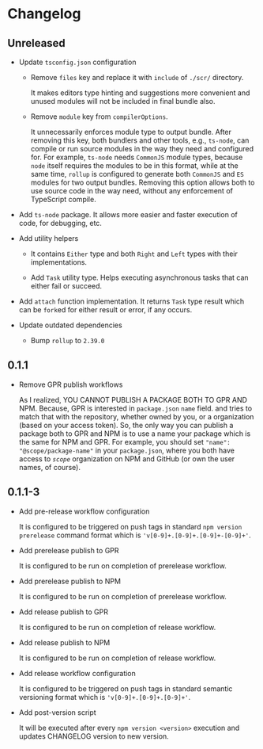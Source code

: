 # Changelog

## Unreleased

- Update `tsconfig.json` configuration

  - Remove `files` key and replace it with `include` of `./scr/` directory.

    It makes editors type hinting and suggestions more convenient and unused modules will not be included in final bundle also.

  - Remove `module` key from `compilerOptions`.

    It unnecessarily enforces module type to output bundle. After removing this key, both bundlers and other tools, e.g., `ts-node`, can compile or run source modules in the way they need and configured for. For example, `ts-node` needs `CommonJS` module types, because `node` itself requires the modules to be in this format, while at the same time, `rollup` is configured to generate both `CommonJS` and `ES` modules for two output bundles. Removing this option allows both to use source code in the way need, without any enforcement of TypeScript compile.

- Add `ts-node` package. It allows more easier and faster execution of code, for debugging, etc.

- Add utility helpers

  - It contains `Either` type and both `Right` and `Left` types with their implementations.

  - Add `Task` utility type. Helps executing asynchronous tasks that can either fail or succeed.

- Add `attach` function implementation. It returns `Task` type result which can be `fork`ed for either result or error, if any occurs.

- Update outdated dependencies

  - Bump `rollup` to `2.39.0`

## 0.1.1

- Remove GPR publish workflows

  As I realized, YOU CANNOT PUBLISH A PACKAGE BOTH TO GPR AND NPM. Because, GPR is interested in `package.json` `name` field. and tries to match that with the repository, whether owned by you, or a organization (based on your access token). So, the only way you can publish a package both to GPR and NPM is to use a name your package which is the same for NPM and GPR. For example, you should set `"name": "@scope/package-name"` in your `package.json`, where you both have access to _`scope`_ organization on NPM and GitHub (or own the user names, of course).

## 0.1.1-3

- Add pre-release workflow configuration

  It is configured to be triggered on push tags in standard `npm version prerelease` command format which is `'v[0-9]+.[0-9]+.[0-9]+-[0-9]+'`.

- Add prerelease publish to GPR

  It is configured to be run on completion of prerelease workflow.

- Add prerelease publish to NPM

  It is configured to be run on completion of prerelease workflow.

- Add release publish to GPR

  It is configured to be run on completion of release workflow.

- Add release publish to NPM

  It is configured to be run on completion of release workflow.

- Add release workflow configuration

  It is configured to be triggered on push tags in standard semantic versioning format which is `'v[0-9]+.[0-9]+.[0-9]+'`.

- Add post-version script

  It will be executed after every `npm version <version>` execution and updates CHANGELOG version to new version.
